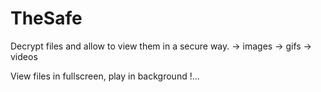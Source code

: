 # TheSafe

Decrypt files and allow to view them in a secure way.
-> images
-> gifs
-> videos

View files in fullscreen, play in background !...
